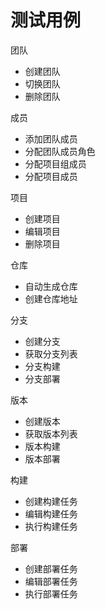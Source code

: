 # 测试用例

团队

* 创建团队
* 切换团队
* 删除团队

成员

* 添加团队成员
* 分配团队成员角色
* 分配项目组成员
* 分配项目成员

项目

* 创建项目
* 编辑项目
* 删除项目

仓库

* 自动生成仓库
* 创建仓库地址

分支

* 创建分支
* 获取分支列表
* 分支构建
* 分支部署

版本

* 创建版本
* 获取版本列表
* 版本构建
* 版本部署

构建

* 创建构建任务
* 编辑构建任务
* 执行构建任务

部署

* 创建部署任务
* 编辑部署任务
* 执行部署任务




